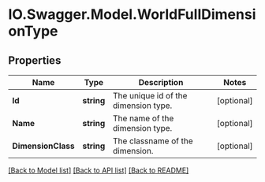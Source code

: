 # IO.Swagger.Model.WorldFullDimensionType
## Properties

Name | Type | Description | Notes
------------ | ------------- | ------------- | -------------
**Id** | **string** | The unique id of the dimension type. | [optional] 
**Name** | **string** | The name of the dimension type. | [optional] 
**DimensionClass** | **string** | The classname of the dimension. | [optional] 

[[Back to Model list]](../README.md#documentation-for-models) [[Back to API list]](../README.md#documentation-for-api-endpoints) [[Back to README]](../README.md)

